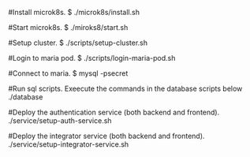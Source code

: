 #Install microk8s.
$ ./microk8s/install.sh

#Start microk8s.
$ ./miroks8/start.sh

#Setup cluster.
$ ./scripts/setup-cluster.sh

#Login to maria pod.
$ ./scripts/login-maria-pod.sh

#Connect to maria.
$ mysql -psecret

#Run sql scripts.
Exeecute the commands in the database scripts below ./database

#Deploy the authentication service (both backend and frontend).
./service/setup-auth-service.sh

#Deploy the integrator service (both backend and frontend).
./service/setup-integrator-service.sh